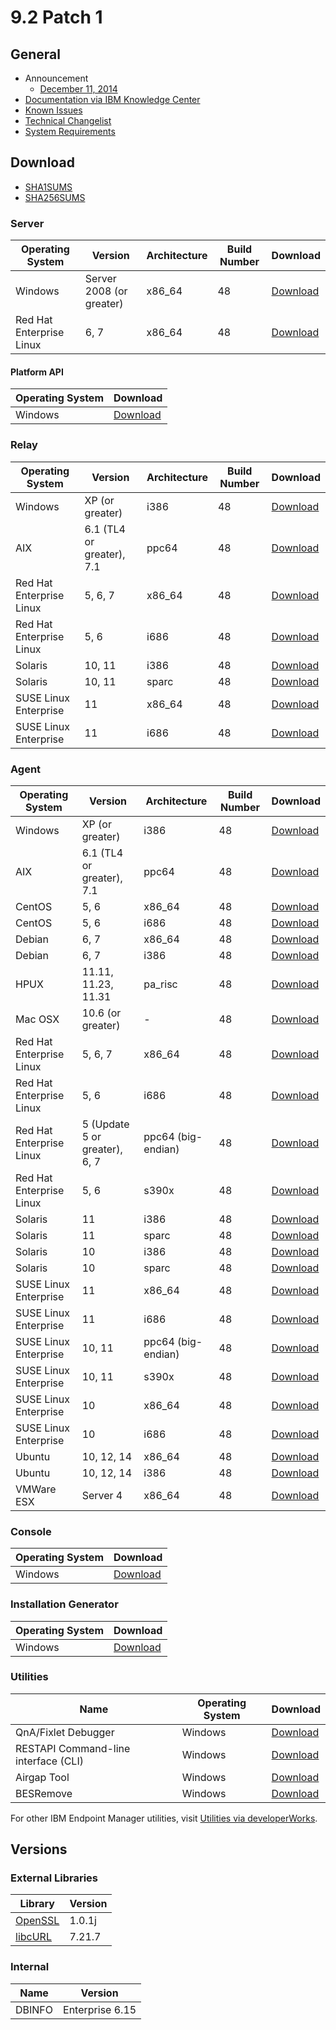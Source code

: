 # 9.2 Patch 1

## General
* Announcement
	* [December 11, 2014](http://bigmail.bigfix.com/pipermail/besadmin-announcements/2014-December/002523.html)
* [Documentation via IBM Knowledge Center](https://www-01.ibm.com/support/knowledgecenter/SS63NW_9.2.0/com.ibm.tivoli.tem.doc_9.2/welcome/IEM92_landing.html)
* [Known Issues](https://www-01.ibm.com/support/docview.wss?uid=swg21687166)
* [Technical Changelist](https://support.bigfix.com/bes/changes/fullchangelist-92.txt)
* [System Requirements](https://www-01.ibm.com/support/docview.wss?rs=1015&uid=swg21684809)

## Download
* [SHA1SUMS](SHA1SUMS)
* [SHA256SUMS](SHA256SUMS)

### Server
| Operating System | Version | Architecture | Build Number | Download |
| ---------------- | ------- | ------------ | ------------ | -------- |
| Windows | Server 2008 (or greater) | x86_64 | 48 | [Download](http://software.bigfix.com/download/bes/92/BigFix-BES-Server-9.2.1.48.exe) |
| Red Hat Enterprise Linux | 6, 7 | x86_64 | 48 | [Download](http://software.bigfix.com/download/bes/92/ServerInstaller_9.2.1.48-rhe6.x86_64.tgz) |

#### Platform API
| Operating System | Download |
| ---------------- | -------- |
| Windows | [Download](http://software.bigfix.com/download/bes/92/BigFix-BES-ServerAPI-9.2.1.48.exe) |

### Relay
| Operating System | Version | Architecture | Build Number | Download |
| ---------------- | ------- | ------------ | ------------ | -------- |
| Windows | XP (or greater) | i386 | 48 | [Download](http://software.bigfix.com/download/bes/92/BigFix-BES-Relay-9.2.1.48.exe) |
| AIX | 6.1 (TL4 or greater), 7.1 | ppc64 | 48 | [Download](http://software.bigfix.com/download/bes/92/BESRelay-9.2.1.48.ppc64_aix61.pkg) |
| Red Hat Enterprise Linux | 5, 6, 7 | x86_64 | 48 | [Download](http://software.bigfix.com/download/bes/92/BESRelay-9.2.1.48-rhe5.x86_64.rpm) |
| Red Hat Enterprise Linux | 5, 6 | i686 | 48 | [Download](http://software.bigfix.com/download/bes/92/BESRelay-9.2.1.48-rhe5.i686.rpm) |
| Solaris | 10, 11 | i386 | 48 | [Download](http://software.bigfix.com/download/bes/92/BESRelay-9.2.1.48.x86_sol10.pkg) |
| Solaris | 10, 11 | sparc | 48 | [Download](http://software.bigfix.com/download/bes/92/BESRelay-9.2.1.48.sparc_sol10.pkg) |
| SUSE Linux Enterprise | 11 | x86_64 | 48 | [Download](http://software.bigfix.com/download/bes/92/BESRelay-9.2.1.48-sle11.x86_64.rpm) |
| SUSE Linux Enterprise | 11 | i686 | 48 | [Download](http://software.bigfix.com/download/bes/92/BESRelay-9.2.1.48-sle11.i686.rpm) |

### Agent
| Operating System | Version | Architecture | Build Number | Download |
| ---------------- | ------- | ------------ | ------------ | -------- |
| Windows | XP (or greater) | i386 | 48 | [Download](http://software.bigfix.com/download/bes/92/BigFix-BES-Client-9.2.1.48.exe) |
| AIX | 6.1 (TL4 or greater), 7.1 | ppc64 | 48 | [Download](http://software.bigfix.com/download/bes/92/BESAgent-9.2.1.48.ppc64_aix61.pkg) |
| CentOS | 5, 6 | x86_64 | 48 | [Download](http://software.bigfix.com/download/bes/92/BESAgent-9.2.1.48-rhe5.x86_64.rpm) |
| CentOS | 5, 6 | i686 | 48 | [Download](http://software.bigfix.com/download/bes/92/BESAgent-9.2.1.48-rhe5.i686.rpm) |
| Debian | 6, 7 | x86_64 | 48 | [Download](http://software.bigfix.com/download/bes/92/BESAgent-9.2.1.48-debian6.amd64.deb) |
| Debian | 6, 7 | i386 | 48 | [Download](http://software.bigfix.com/download/bes/92/BESAgent-9.2.1.48-debian6.i386.deb) |
| HPUX | 11.11, 11.23, 11.31 | pa_risc | 48 | [Download](http://software.bigfix.com/download/bes/92/BESAgent-9.2.1.48.pa_risc_hpux1111.depot) |
| Mac OSX | 10.6 (or greater) | - | 48 | [Download](http://software.bigfix.com/download/bes/92/BESAgent-9.2.1.48-BigFix_MacOSX10.6.pkg) |
| Red Hat Enterprise Linux | 5, 6, 7 | x86_64 | 48 | [Download](http://software.bigfix.com/download/bes/92/BESAgent-9.2.1.48-rhe5.x86_64.rpm) |
| Red Hat Enterprise Linux | 5, 6 | i686 | 48 | [Download](http://software.bigfix.com/download/bes/92/BESAgent-9.2.1.48-rhe5.i686.rpm) |
| Red Hat Enterprise Linux | 5 (Update 5 or greater), 6, 7 | ppc64 (big-endian) | 48 | [Download](http://software.bigfix.com/download/bes/92/BESAgent-9.2.1.48-rhe5.ppc64.rpm) |
| Red Hat Enterprise Linux | 5, 6 | s390x | 48 | [Download](http://software.bigfix.com/download/bes/92/BESAgent-9.2.1.48-rhe5.s390x.rpm) |
| Solaris | 11 | i386 | 48 | [Download](http://software.bigfix.com/download/bes/92/BESAgent-9.2.1.48.x86_sol11.pkg) |
| Solaris | 11 | sparc | 48 | [Download](http://software.bigfix.com/download/bes/92/BESAgent-9.2.1.48.sparc_sol11.pkg) |
| Solaris | 10 | i386 | 48 | [Download](http://software.bigfix.com/download/bes/92/BESAgent-9.2.1.48.x86_sol10.pkg) |
| Solaris | 10 | sparc | 48 | [Download](http://software.bigfix.com/download/bes/92/BESAgent-9.2.1.48.sparc_sol10.pkg) |
| SUSE Linux Enterprise | 11 | x86_64 | 48 | [Download](http://software.bigfix.com/download/bes/92/BESAgent-9.2.1.48-sle11.x86_64.rpm) |
| SUSE Linux Enterprise | 11 | i686 | 48 | [Download](http://software.bigfix.com/download/bes/92/BESAgent-9.2.1.48-sle11.i686.rpm) |
| SUSE Linux Enterprise | 10, 11 | ppc64 (big-endian) | 48 | [Download](http://software.bigfix.com/download/bes/92/BESAgent-9.2.1.48-sle10.ppc64.rpm) |
| SUSE Linux Enterprise | 10, 11 | s390x | 48 | [Download](http://software.bigfix.com/download/bes/92/BESAgent-9.2.1.48-sle10.s390x.rpm) |
| SUSE Linux Enterprise | 10 | x86_64 | 48 | [Download](http://software.bigfix.com/download/bes/92/BESAgent-9.2.1.48-sle9.x86_64.rpm) |
| SUSE Linux Enterprise | 10 | i686 | 48 | [Download](http://software.bigfix.com/download/bes/92/BESAgent-9.2.1.48-sle10.i686.rpm) |
| Ubuntu | 10, 12, 14 | x86_64 | 48 | [Download](http://software.bigfix.com/download/bes/92/BESAgent-9.2.1.48-ubuntu10.amd64.deb) |
| Ubuntu | 10, 12, 14 | i386 | 48 | [Download](http://software.bigfix.com/download/bes/92/BESAgent-9.2.1.48-ubuntu10.i386.deb) | 
| VMWare ESX | Server 4 | x86_64 | 48 | [Download](http://software.bigfix.com/download/bes/92/BESAgent-9.2.1.48-rhe5.x86_64.rpm) |

### Console
| Operating System | Download |
| ---------------- | -------- |
| Windows | [Download](http://software.bigfix.com/download/bes/92/BigFix-BES-Console-9.2.1.48.exe) |

### Installation Generator
| Operating System | Download |
| ---------------- | -------- |
| Windows | [Download](http://software.bigfix.com/download/bes/92/BigFix-BES-9.2.1.48.exe) |

### Utilities
| Name | Operating System | Download |
| ---- | ---------------- | -------- |
| QnA/Fixlet Debugger | Windows | [Download](http://software.bigfix.com/download/bes/92/util/QNA9.2.1.48.zip) |
| RESTAPI Command-line interface (CLI) | Windows | [Download](http://software.bigfix.com/download/bes/92/util/IEMCLI9.2.1.48.zip) |
| Airgap Tool | Windows | [Download](http://software.bigfix.com/download/bes/92/util/BESAirgapTool9.2.1.48.zip) |
| BESRemove | Windows | [Download](http://software.bigfix.com/download/bes/92/util/BESRemove9.2.1.48.exe) |

For other IBM Endpoint Manager utilities, visit [Utilities via developerWorks](https://www.ibm.com/developerworks/community/wikis/home?lang=en#!/wiki/Tivoli%20Endpoint%20Manager/page/Utilities).

## Versions

### External Libraries
| Library | Version |
| ------- | ------- |
| [OpenSSL](https://www.openssl.org) | 1.0.1j |
| [libcURL](http://curl.haxx.se/libcurl/) | 7.21.7 |

### Internal
| Name | Version |
| ---- | ------- |
| DBINFO | Enterprise 6.15 |
